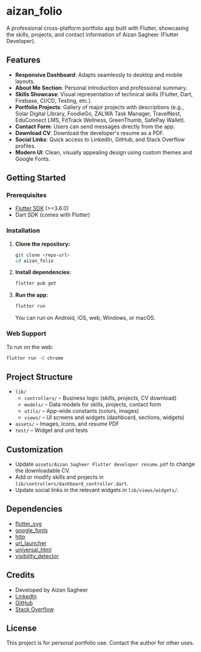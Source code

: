 # aizan_folio

A professional cross-platform portfolio app built with Flutter, showcasing the skills, projects, and contact information of Aizan Sagheer (Flutter Developer).

## Features

- **Responsive Dashboard**: Adapts seamlessly to desktop and mobile layouts.
- **About Me Section**: Personal introduction and professional summary.
- **Skills Showcase**: Visual representation of technical skills (Flutter, Dart, Firebase, CI/CD, Testing, etc.).
- **Portfolio Projects**: Gallery of major projects with descriptions (e.g., Solar Digital Library, FoodieGo, ZALWA Task Manager, TravelNest, EduConnect LMS, FitTrack Wellness, GreenThumb, SafePay Wallet).
- **Contact Form**: Users can send messages directly from the app.
- **Download CV**: Download the developer's resume as a PDF.
- **Social Links**: Quick access to LinkedIn, GitHub, and Stack Overflow profiles.
- **Modern UI**: Clean, visually appealing design using custom themes and Google Fonts.


## Getting Started

### Prerequisites
- [Flutter SDK](https://flutter.dev/docs/get-started/install) (>=3.6.0)
- Dart SDK (comes with Flutter)

### Installation
1. **Clone the repository:**
   ```bash
   git clone <repo-url>
   cd aizan_folio
   ```
2. **Install dependencies:**
   ```bash
   flutter pub get
   ```
3. **Run the app:**
   ```bash
   flutter run
   ```
   You can run on Android, iOS, web, Windows, or macOS.

### Web Support
To run on the web:
```bash
flutter run -d chrome
```

## Project Structure

- `lib/`
  - `controllers/` – Business logic (skills, projects, CV download)
  - `models/` – Data models for skills, projects, contact form
  - `utils/` – App-wide constants (colors, images)
  - `views/` – UI screens and widgets (dashboard, sections, widgets)
- `assets/` – Images, icons, and resume PDF
- `test/` – Widget and unit tests

## Customization
- Update `assets/Aizan Sagheer Flutter developer resume.pdf` to change the downloadable CV.
- Add or modify skills and projects in `lib/controllers/dashboard_controller.dart`.
- Update social links in the relevant widgets in `lib/views/widgets/`.

## Dependencies
- [flutter_svg](https://pub.dev/packages/flutter_svg)
- [google_fonts](https://pub.dev/packages/google_fonts)
- [http](https://pub.dev/packages/http)
- [url_launcher](https://pub.dev/packages/url_launcher)
- [universal_html](https://pub.dev/packages/universal_html)
- [visibility_detector](https://pub.dev/packages/visibility_detector)

## Credits
- Developed by Aizan Sagheer
- [LinkedIn](https://www.linkedin.com/in/aizan-sagheer-46074b11a/)
- [GitHub](https://github.com/AizanSagheer)
- [Stack Overflow](https://stackoverflow.com/users/15968808/aizan-sagheer)

## License
This project is for personal portfolio use. Contact the author for other uses.
